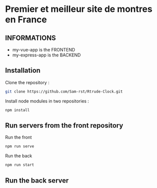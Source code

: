 # Premier et meilleur site de montres en France

## INFORMATIONS

- my-vue-app is the FRONTEND
- my-express-app is the BACKEND

## Installation

Clone the repository :
```bash
git clone https://github.com/Sam-rst/Rtrude-Clock.git
```

Install node modules in two repositories :
```bash
npm install
```

## Run servers from the front repository

Run the front
```bash
npm run serve
```

Run the back
```bash
npm run start
```

## Run the back server